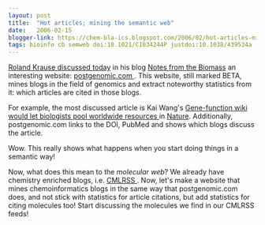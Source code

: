 ```yaml
---
layout: post
title:  "Hot articles; mining the semantic web"
date:   2006-02-15
blogger-link: https://chem-bla-ics.blogspot.com/2006/02/hot-articles-mining-semantic-web.html
tags: bioinfo cb semweb doi:10.1021/CI034244P justdoi:10.1038/439534a
---
```


[Roland Krause <i class="fa-solid fa-box-archive fa-xs"></i>](https://web.archive.org/web/20100730101359/http://www.molgen.mpg.de/~krause//)
[discussed today](http://binf.twoday.net/stories/1572879/) in his blog [Notes from the Biomass](http://binf.twoday.net/) an interesting
website: [postgenomic.com <i class="fa-solid fa-box-archive fa-xs"></i>](https://web.archive.org/web/20060409032031/http://postgenomic.com/).
This website, still marked BETA, mines blogs in the field of genomics and extract noteworthy statistics from it: which articles are cited in those blogs.

For example, the most discussed article is Kai Wang's [Gene-function wiki would let biologists pool worldwide resources <i class="fa-solid fa-recycle fa-xs"></i>](https://doi.org/10.1038/439534a)
in [Nature](http://www.nature.com/). Additionally, postgenomic.com links to the DOI, PubMed and shows which blogs discuss the article.

Wow. This really shows what happens when you start doing things in a semantic way!

Now, what does this mean to the *molecular web*? We already have chemistry enriched blogs, i.e.
[CMLRSS <i class="fa-solid fa-recycle fa-xs"></i>](https://doi.org/10.1021/ci034244p). Now, let's make a website
that mines chemoinformatics blogs in the same way that postgenomic.com does, and not stick with statistics for article citations,
but add statistics for citing molecules too! Start discussing the molecules we find in our CMLRSS feeds!
